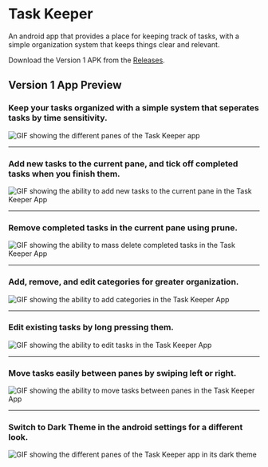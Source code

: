 # Task Keeper

An android app that provides a place for keeping track of tasks, with a simple organization system that keeps things clear and relevant.

Download the Version 1 APK from the [Releases](https://github.com/madigraf/Task-Keeper/releases).

## Version 1 App Preview

### Keep your tasks organized with a simple system that seperates tasks by time sensitivity.

![GIF showing the different panes of the Task Keeper app](https://i.imgur.com/M00BD5p.gif)

---

### Add new tasks to the current pane, and tick off completed tasks when you finish them.

![GIF showing the ability to add new tasks to the current pane in the Task Keeper App](https://i.imgur.com/EQxFx1b.gif)

---

### Remove completed tasks in the current pane using prune.

![GIF showing the ability to mass delete completed tasks in the Task Keeper App](https://i.imgur.com/gSWg4je.gif)

---

### Add, remove, and edit categories for greater organization.

![GIF showing the ability to add categories in the Task Keeper App](https://i.imgur.com/f8qcwHM.gif)

---

### Edit existing tasks by long pressing them.

![GIF showing the ability to edit tasks in the Task Keeper App](https://i.imgur.com/PSNbgFI.gif)

---

### Move tasks easily between panes by swiping left or right.

![GIF showing the ability to move tasks between panes in the Task Keeper App](https://i.imgur.com/xVnob63.gif)

---

### Switch to Dark Theme in the android settings for a different look.

![GIF showing the different panes of the Task Keeper app in its dark theme](https://i.imgur.com/Y78cgsU.gif)
